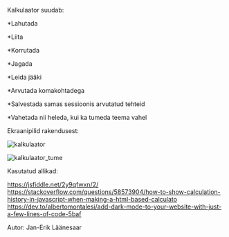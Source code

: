 Kalkulaator suudab:

*Lahutada

*Liita

*Korrutada

*Jagada 

*Leida jääki 

*Arvutada komakohtadega

*Salvestada samas sessioonis arvutatud tehteid

*Vahetada nii heleda, kui ka tumeda teema vahel


Ekraanipilid rakendusest:


![kalkulaator](https://user-images.githubusercontent.com/70939499/116817522-6e965e80-ab6f-11eb-8288-9696e423c473.png)




![kalkulaator_tume](https://user-images.githubusercontent.com/70939499/116817527-7229e580-ab6f-11eb-8419-ba80e3715294.png)


Kasutatud allikad:

https://jsfiddle.net/2y9qfwxn/2/
https://stackoverflow.com/questions/58573904/how-to-show-calculation-history-in-javascript-when-making-a-html-based-calculato 
https://dev.to/albertomontalesi/add-dark-mode-to-your-website-with-just-a-few-lines-of-code-5baf


Autor: Jan-Erik Läänesaar
